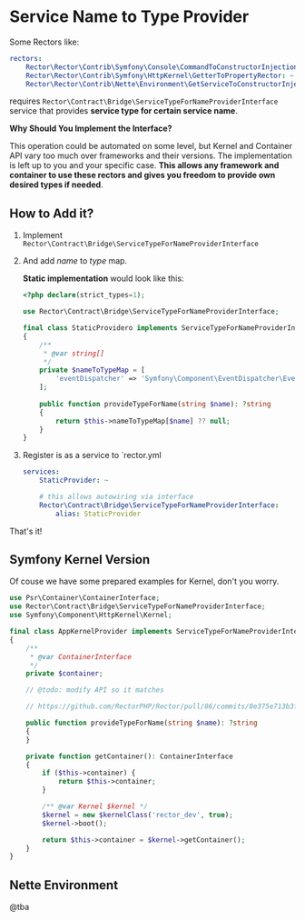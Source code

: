 # Service Name to Type Provider

Some Rectors like:

```yaml
rectors:
    Rector\Rector\Contrib\Symfony\Console\CommandToConstructorInjectionRector: ~
    Rector\Rector\Contrib\Symfony\HttpKernel\GetterToPropertyRector: ~
    Rector\Rector\Contrib\Nette\Environment\GetServiceToConstructorInjectionRector: ~
```

requires `Rector\Contract\Bridge\ServiceTypeForNameProviderInterface` service that provides **service type for certain service name**.


**Why Should You Implement the Interface?**

This operation could be automated on some level, but Kernel and Container API vary too much over frameworks and their versions. The implementation is left up to you and your specific case. **This allows any framework and container to use these rectors and gives you freedom to provide own desired types if needed**.


## How to Add it?

1. Implement `Rector\Contract\Bridge\ServiceTypeForNameProviderInterface`
2. And add *name* to *type* map.

    **Static implementation** would look like this:

    ```php
    <?php declare(strict_types=1);

    use Rector\Contract\Bridge\ServiceTypeForNameProviderInterface;

    final class StaticProvidero implements ServiceTypeForNameProviderInterface
    {
        /** 
         * @var string[]
         */
        private $nameToTypeMap = [
            'eventDispatcher' => 'Symfony\Component\EventDispatcher\EventDispatcherInterface',
        ];
     
        public function provideTypeForName(string $name): ?string
        {
            return $this->nameToTypeMap[$name] ?? null;
        }
    }
    ```

3. Register is as a service to `rector.yml

    ```yaml
    services:
        StaticProvider: ~

        # this allows autowiring via interface
        Rector\Contract\Bridge\ServiceTypeForNameProviderInterface:
            alias: StaticProvider
    ```

That's it!



## Symfony Kernel Version

Of couse we have some prepared examples for Kernel, don't you worry.


```php
use Psr\Container\ContainerInterface;
use Rector\Contract\Bridge\ServiceTypeForNameProviderInterface;
use Symfony\Component\HttpKernel\Kernel;

final class AppKernelProvider implements ServiceTypeForNameProviderInterface
{
    /**
     * @var ContainerInterface
     */
    private $container;

    // @todo: modify API so it matches

    // https://github.com/RectorPHP/Rector/pull/86/commits/0e375e713b3fea3a990762d5f117a019d317e67e#diff-4f9e06675af869311a8729c450e01d2eL26

    public function provideTypeForName(string $name): ?string
    {
    }

    private function getContainer(): ContainerInterface
    {
        if ($this->container) {
            return $this->container;
        }

        /** @var Kernel $kernel */
        $kernel = new $kernelClass('rector_dev', true);
        $kernel->boot();

        return $this->container = $kernel->getContainer();
    }
}
```



## Nette Environment

@tba